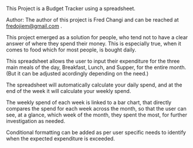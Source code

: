 This Project is a Budget Tracker using a spreadsheet.

Author: The author of this project is Fred Changi and can be reached at fredojiem@gmail.com .


This project emerged as a solution for people, who tend not to have a clear answer of where they
spend their money. This is especially true, when it comes to food which for most people, is bought daily.

This spreadsheet allows the user to input their expenditure for the three main meals of the day, Breakfast, Lunch, and Supper, for the entire month.
(But it can be adjusted acordingly depending on the need.)

The spreadsheet will automatically calculate your daily spend, and at the end of the week it will calculate your weekly spend.

The weekly spend of each week is linked to a bar chart, that directly compares the spend for each week across the month, so that the user can 
see, at a glance, which week of the month, they spent the most, for further investigation as needed.

Conditional formatting can be added as per user specific needs to identify when the expected expenditure is exceeded.

